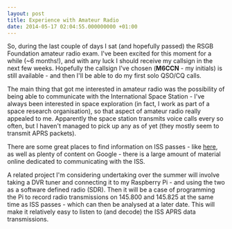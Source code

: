 ```yaml
---
layout: post
title: Experience with Amateur Radio
date: 2014-05-17 02:04:55.000000000 +01:00
---
```


So, during the last couple of days I sat (and hopefully passed) the RSGB
Foundation amateur radio exam. I've been excited for this moment for a while
(~6 months!), and with any luck I should receive my callsign in the next few
weeks. Hopefully the callsign I've chosen (**M6CCN** - my initials) is still
available - and then I'll be able to do my first solo QSO/CQ calls.

<!-- more -->

The main thing that got me interested in amateur radio was the possibility of
being able to communicate with the International Space Station - I've always
been interested in space exploration (in fact, I work as part of a space
research organisation), so that aspect of amateur radio really appealed to me.
Apparently the space station transmits voice calls every so often, but I
haven't managed to pick up any as of yet (they mostly seem to transmit APRS
packets).

There are some great places to find information on ISS passes - like
[here](http://www.n2yo.com/passes/?s=25544), as well as plenty of content on
Google - there is a large amount of material online dedicated to communicating
with the ISS.

A related project I'm considering undertaking over the summer will involve
taking a DVR tuner and connecting it to my Raspberry Pi - and using the two as
a software defined radio (SDR). Then it will be a case of programming the Pi to
record radio transmissions on 145.800 and 145.825 at the same time as ISS
passes - which can then be analysed at a later date. This will make it
relatively easy to listen to (and decode) the ISS APRS data transmissions.
